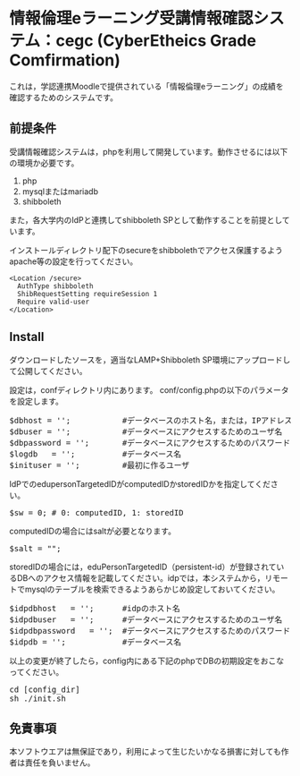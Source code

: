 # 情報倫理eラーニング受講情報確認システム：cegc (CyberEtheics Grade Comfirmation)
これは，学認連携Moodleで提供されている「情報倫理eラーニング」の成績を確認するためのシステムです。

## 前提条件
受講情報確認システムは，phpを利用して開発しています。動作させるには以下の環境か必要です。

1. php
2. mysqlまたはmariadb
3. shibboleth

また，各大学内のIdPと連携してshibboleth SPとして動作することを前提としています。

インストールディレクトリ配下のsecureをshibbolethでアクセス保護するようapache等の設定を行ってください。

```
<Location /secure>
  AuthType shibboleth
  ShibRequestSetting requireSession 1
  Require valid-user
</Location>
```


## Install

ダウンロードしたソースを，適当なLAMP+Shibboleth SP環境にアップロードして公開してください。

設定は，confディレクトリ内にあります。
conf/config.phpの以下のパラメータを設定します。
<pre>
$dbhost = '';           #データベースのホスト名，または，IPアドレス
$dbuser = '';           #データベースにアクセスするためのユーザ名
$dbpassword = '';       #データベースにアクセスするためのパスワード
$logdb   = '';          #データベース名
$inituser = '';         #最初に作るユーザ
</pre>

IdPでのedupersonTargetedIDがcomputedIDかstoredIDかを指定してください。
<pre>
$sw = 0; # 0: computedID, 1: storedID
</pre>
computedIDの場合にはsaltが必要となります。
<pre>
$salt = "";
</pre>

storedIDの場合には，eduPersonTargetedID（persistent-id）が登録されているDBへのアクセス情報を記載してください。idpでは，本システムから，リモートでmysqlのテーブルを検索できるようあらかじめ設定しておいてください。
<pre>
$idpdbhost   = '';      #idpのホスト名
$idpdbuser   = '';      #データベースにアクセスするためのユーザ名
$idpdbpassword   = '';  #データベースにアクセスするためのパスワード
$idpdb = '';            #データベース名
</pre>

以上の変更が終了したら，config内にある下記のphpでDBの初期設定をおこなってください。
<pre>
cd [config_dir]
sh ./init.sh
</pre>


## 免責事項
本ソフトウエアは無保証であり，利用によって生じたいかなる損害に対しても作者は責任を負いません。


